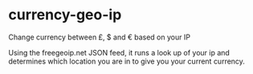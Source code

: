 currency-geo-ip
===============

Change currency between £, $ and € based on your IP


Using the freegeoip.net JSON feed, it runs a look up of your ip and determines which location you are in to give you your current currency.
